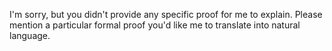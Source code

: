 I'm sorry, but you didn't provide any specific proof for me to explain. Please mention a particular formal proof you'd like me to translate into natural language.